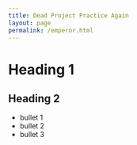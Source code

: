 ```yaml
---
title: Dead Project Practice Again
layout: page
permalink: /emperor.html
---
```


# Heading 1

## Heading 2

- bullet 1
- bullet 2
- bullet 3
